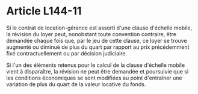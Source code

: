 # Article L144-11

Si le contrat de location-gérance est assorti d'une clause d'échelle mobile, la révision du loyer peut, nonobstant toute convention contraire, être demandée chaque fois que, par le jeu de cette clause, ce loyer se trouve augmenté ou diminué de plus du quart par rapport au prix précédemment fixé contractuellement ou par décision judiciaire.

Si l'un des éléments retenus pour le calcul de la clause d'échelle mobile vient à disparaître, la révision ne peut être demandée et poursuivie que si les conditions économiques se sont modifiées au point d'entraîner une variation de plus du quart de la valeur locative du fonds.

